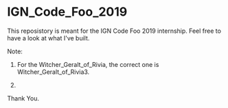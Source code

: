 # IGN_Code_Foo_2019

This reposistory is meant for the IGN Code Foo 2019 internship. Feel free to have a look at what I've built.

Note:

1. For the Witcher_Geralt_of_Rivia, the correct one is Witcher_Geralt_of_Rivia3. 

2. 



Thank You.
